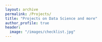 ```yaml
---
layout: archive
permalink: /Projects/
title: "Projects on Data Science and more"
author_profile: true
header:
  image: "/images/checklist.jpg"
---
```

